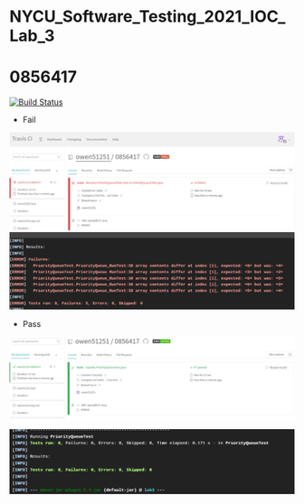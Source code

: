 # NYCU_Software_Testing_2021_IOC_Lab_3
# 0856417


[![Build Status](https://travis-ci.com/owen51251/0856417.svg?branch=main)](https://travis-ci.com/owen51251/0856417)


- Fail



![](img/fail2.PNG)
![](img/faili1.PNG)
- Pass

![](img/pass1.PNG)

![](img/pass2.PNG)



